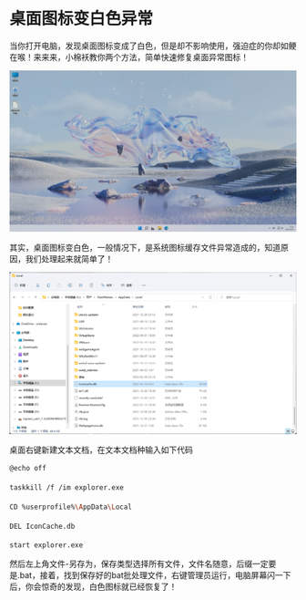 # 桌面图标变白色异常

当你打开电脑，发现桌面图标变成了白色，但是却不影响使用，强迫症的你却如鲠在喉！来来来，小棉袄教你两个方法，简单快速修复桌面异常图标！

![](桌面图标变白色异常.assets/1652165999-04c60658e864c10-1024x576.jpg)

其实，桌面图标变白色，一般情况下，是系统图标缓存文件异常造成的，知道原因，我们处理起来就简单了！

![](桌面图标变白色异常.assets/1652166125-bd1e710ea1557bb-1024x577.png)





桌面右键新建文本文档，在文本文档种输入如下代码

```bash
@echo off  
  
taskkill /f /im explorer.exe  
  
CD %userprofile%\AppData\Local  
  
DEL IconCache.db  
  
start explorer.exe
```

然后左上角文件-另存为，保存类型选择所有文件，文件名随意，后缀一定要是.bat，接着，找到保存好的bat批处理文件，右键管理员运行，电脑屏幕闪一下后，你会惊奇的发现，白色图标就已经恢复了！